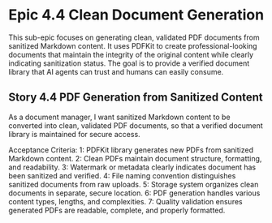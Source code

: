 # Epic 4.4 Clean Document Generation

This sub-epic focuses on generating clean, validated PDF documents from sanitized Markdown content. It uses PDFKit to create professional-looking documents that maintain the integrity of the original content while clearly indicating sanitization status. The goal is to provide a verified document library that AI agents can trust and humans can easily consume.

## Story 4.4 PDF Generation from Sanitized Content

As a document manager, I want sanitized Markdown content to be converted into clean, validated PDF documents, so that a verified document library is maintained for secure access.

Acceptance Criteria:
1: PDFKit library generates new PDFs from sanitized Markdown content.
2: Clean PDFs maintain document structure, formatting, and readability.
3: Watermark or metadata clearly indicates document has been sanitized and verified.
4: File naming convention distinguishes sanitized documents from raw uploads.
5: Storage system organizes clean documents in separate, secure location.
6: PDF generation handles various content types, lengths, and complexities.
7: Quality validation ensures generated PDFs are readable, complete, and properly formatted.
